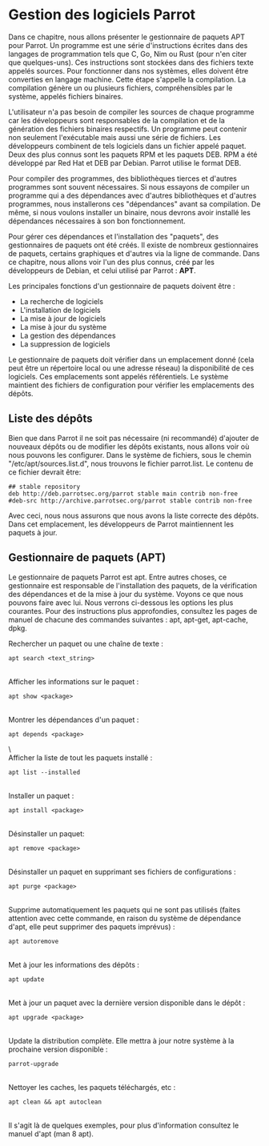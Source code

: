 # Gestion des logiciels Parrot #

Dans ce chapitre, nous allons présenter le gestionnaire de paquets APT pour Parrot. Un programme est une série d'instructions écrites dans des langages de programmation tels que C, Go, Nim ou Rust (pour n'en citer que quelques-uns). Ces instructions sont stockées dans des fichiers texte appelés sources. Pour fonctionner dans nos systèmes, elles doivent être converties en langage machine. Cette étape s'appelle la compilation. La compilation génère un ou plusieurs fichiers, compréhensibles par le système, appelés fichiers binaires. 

L'utilisateur n'a pas besoin de compiler les sources de chaque programme car les développeurs sont responsables de la compilation et de la génération des fichiers binaires respectifs. Un programme peut contenir non seulement l'exécutable mais aussi une série de fichiers. Les développeurs combinent de tels logiciels dans un fichier appelé paquet. Deux des plus connus sont les paquets RPM et les paquets DEB. RPM a été développé par Red Hat et DEB par Debian. Parrot utilise le format DEB. 

Pour compiler des programmes, des bibliothèques tierces et d'autres programmes sont souvent nécessaires. Si nous essayons de compiler un programme qui a des dépendances avec d'autres bibliothèques et d'autres programmes, nous installerons ces "dépendances" avant sa compilation. De même, si nous voulons installer un binaire, nous devrons avoir installé les dépendances nécessaires à son bon fonctionnement.

Pour gérer ces dépendances et l'installation des "paquets", des gestionnaires de paquets ont été créés. Il existe de nombreux gestionnaires de paquets, certains graphiques et d'autres via la ligne de commande. Dans ce chapitre, nous allons voir l'un des plus connus, créé par les développeurs de Debian, et celui utilisé par Parrot : **APT**.

Les principales fonctions d'un gestionnaire de paquets doivent être :

- La recherche de logiciels
- L'installation de logiciels
- La mise à jour de logiciels
- La mise à jour du système
- La gestion des dépendances
- La suppression de logiciels

Le gestionnaire de paquets doit vérifier dans un emplacement donné (cela peut être un répertoire local ou une adresse réseau) la disponibilité de ces logiciels. Ces emplacements sont appelés référentiels. Le système maintient des fichiers de configuration pour vérifier les emplacements des dépôts.

## Liste des dépôts ##

Bien que dans Parrot il ne soit pas nécessaire (ni recommandé) d'ajouter de nouveaux dépôts ou de modifier les dépôts existants, nous allons voir où nous pouvons les configurer. Dans le système de fichiers, sous le chemin \"/etc/apt/sources.list.d\", nous trouvons le fichier parrot.list. Le contenu de ce fichier devrait être:

    ## stable repository
    deb http://deb.parrotsec.org/parrot stable main contrib non-free
    #deb-src http://archive.parrotsec.org/parrot stable contrib non-free
    
Avec ceci, nous nous assurons que nous avons la liste correcte des dépôts. Dans cet emplacement, les développeurs de Parrot maintiennent les paquets à jour.

## Gestionnaire de paquets (APT) ##

Le gestionnaire de paquets Parrot est apt. Entre autres choses, ce gestionnaire est responsable de l'installation des paquets, de la vérification des dépendances et de la mise à jour du système. Voyons ce que nous pouvons faire avec lui. Nous verrons ci-dessous les options les plus courantes. Pour des instructions plus approfondies, consultez les pages de manuel de chacune des commandes suivantes : apt, apt-get, apt-cache, dpkg.

Rechercher un paquet ou une chaîne de texte : 

    apt search <text_string>

\
Afficher les informations sur le paquet :

    apt show <package>

\
Montrer les dépendances d'un paquet : 

    apt depends <package>

\    
Afficher la liste de tout les paquets installé : 

    apt list --installed
    
\
Installer un paquet : 

    apt install <package>
    
\
Désinstaller un paquet: 

    apt remove <package>

\
Désinstaller un paquet en supprimant ses fichiers de configurations : 

    apt purge <package>
    
\
Supprime automatiquement les paquets qui ne sont pas utilisés (faites attention avec cette commande, en raison du système de dépendance d'apt, elle peut supprimer des paquets imprévus) : 

    apt autoremove 
    
\
Met à jour les informations des dépôts : 
    
    apt update 
    
\
Met à jour un paquet avec la dernière version disponible dans le dépôt : 
    
    apt upgrade <package>    

\
Update la distribution complète. Elle mettra à jour notre système à la prochaine version disponible : 
    
    parrot-upgrade
    
\
Nettoyer les caches, les paquets téléchargés, etc : 

    apt clean && apt autoclean
\
Il s'agit là de quelques exemples, pour plus d'information consultez le manuel d'apt (man 8 apt). 